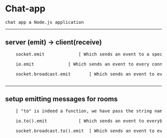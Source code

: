 # Chat-app
<pre>
chat app a Node.js application
</pre>

<hr>

## server (emit) -> client(receive)
<pre>
	socket.emit 			[ Which sends an event to a specific client ] <br>
	io.emit 			[ Which sends an event to every connected client ] <br>
	socket.broadcast.emit 		[ Which sends an event to every connected client except for that client ] <br>
</pre>
<hr>
		
## setup emitting messages for rooms
<pre>
	[ "to" is indeed a function, we have pass the string name of the room ]

	io.to().emit 			[ Which sends an event to everybody in a specific room ] <br>
	socket.broadcast.to().emit 	[ Which sends an event to everybody in a specific room except for that client ] <br>
</pre>
